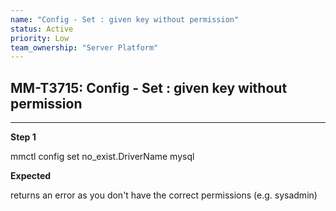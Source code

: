 ```yaml
---
name: "Config - Set : given key without permission"
status: Active
priority: Low
team_ownership: "Server Platform"
---
```


## MM-T3715: Config - Set : given key without permission

---

**Step 1**

mmctl config set no\_exist.DriverName mysql

**Expected**

returns an error as you don't have the correct permissions (e.g. sysadmin)
